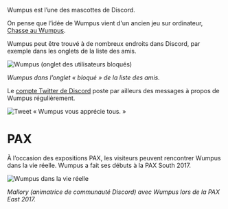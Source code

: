 <!-- TITLE: [FR] Wumpus -->

Wumpus est l’une des mascottes de Discord.

On pense que l’idée de Wumpus vient d'un ancien jeu sur ordinateur, [Chasse au Wumpus](https://fr.wikipedia.org/wiki/Chasse_au_Wumpus).

Wumpus peut être trouvé à de nombreux endroits dans Discord, par exemple dans les onglets de la liste des amis.

![Wumpus (onglet des utilisateurs bloqués)](https://i.imgur.com/NFg8NKl.jpg)

*Wumpus dans l’onglet « bloqué » de la liste des amis.*

Le [compte Twitter de Discord](https://twitter.com/discordapp) poste par ailleurs des messages à propos de Wumpus régulièrement.

![Tweet « Wumpus vous apprécie tous. »](https://i.imgur.com/9rsvKZ8.png)
# PAX
À l’occasion des expositions PAX, les visiteurs peuvent rencontrer Wumpus dans la vie réelle. Wumpus a fait ses débuts à la PAX South 2017.

![Wumpus dans la vie réelle](http://i.imgur.com/afGy7sg.jpg?1)

*Mallory (animatrice de communauté Discord) avec Wumpus lors de la PAX East 2017.*
